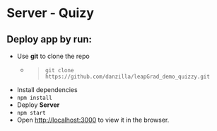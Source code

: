 # Server - Quizy

## Deploy app by run:

- Use **git** to clone the repo
	- > `git clone https://github.com/danzilla/leapGrad_demo_quizzy.git`
- Install dependencies
- `npm install`
- Deploy **Server**
- `npm start`
- Open [http://localhost:3000](http://localhost:3000) to view it in the browser.